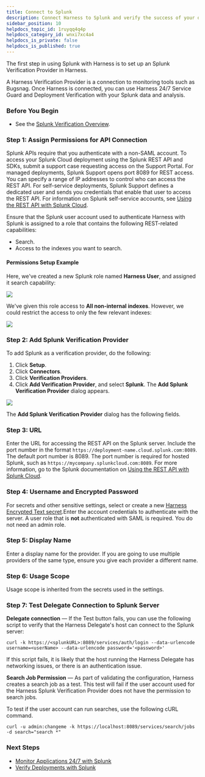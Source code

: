 ```yaml
---
title: Connect to Splunk
description: Connect Harness to Splunk and verify the success of your deployments and live microservices.
sidebar_position: 10
helpdocs_topic_id: 1ruyqq4q4p
helpdocs_category_id: wnxi7xc4a4
helpdocs_is_private: false
helpdocs_is_published: true
---
```


The first step in using Splunk with Harness is to set up an Splunk Verification Provider in Harness.

A Harness Verification Provider is a connection to monitoring tools such as Bugsnag. Once Harness is connected, you can use Harness 24/7 Service Guard and Deployment Verification with your Splunk data and analysis.

### Before You Begin

* See the [Splunk Verification Overview](../continuous-verification-overview/concepts-cv/splunk-verification-overview.md).

### Step 1: Assign Permissions for API Connection

Splunk APIs require that you authenticate with a non-SAML account. To access your Splunk Cloud deployment using the Splunk REST API and SDKs, submit a support case requesting access on the Support Portal. For managed deployments, Splunk Support opens port 8089 for REST access. You can specify a range of IP addresses to control who can access the REST API. For self-service deployments, Splunk Support defines a dedicated user and sends you credentials that enable that user to access the REST API. For information on Splunk self-service accounts, see [Using the REST API with Splunk Cloud](http://docs.splunk.com/Documentation/Splunk/7.2.0/RESTTUT/RESTandCloud).

Ensure that the Splunk user account used to authenticate Harness with Splunk is assigned to a role that contains the following REST-related capabilities:

* Search.
* Access to the indexes you want to search.

#### Permissions Setup Example

Here, we've created a new Splunk role named **Harness User**, and assigned it search capability:

![](./static/1-splunk-connection-setup-04.png)

We've given this role access to **All non-internal indexes**. However, we could restrict the access to only the few relevant indexes:

![](./static/1-splunk-connection-setup-05.png)

### Step 2: Add Splunk Verification Provider

To add Splunk as a verification provider, do the following:

1. Click **Setup**.
2. Click **Connectors**.
3. Click **Verification Providers**.
4. Click **Add Verification Provider**, and select **Splunk**. The **Add Splunk Verification Provider** dialog appears.

  ![](./static/1-splunk-connection-setup-06.png)
  
  The **Add Splunk Verification Provider** dialog has the following fields.

### Step 3: URL

Enter the URL for accessing the REST API on the Splunk server. Include the port number in the format `https://deployment-name.cloud.splunk.com:8089`. The default port number is 8089. The port number is required for hosted Splunk, such as `https://mycompany.splunkcloud.com:8089`. For more information, go to the Splunk documentation on [Using the REST API with Splunk Cloud](http://docs.splunk.com/Documentation/Splunk/7.1.3/RESTTUT/RESTandCloud).

### Step 4: Username and Encrypted Password

For secrets and other sensitive settings, select or create a new [Harness Encrypted Text secret](../../../firstgen-platform/security/secrets-management/use-encrypted-text-secrets.md).Enter the account credentials to authenticate with the server. A user role that is **not** authenticated with SAML is required. You do not need an admin role.

### Step 5: Display Name

Enter a display name for the provider. If you are going to use multiple providers of the same type, ensure you give each provider a different name.

### Step 6: Usage Scope

Usage scope is inherited from the secrets used in the settings.

### Step 7: Test Delegate Connection to Splunk Server

**Delegate connection** — If the Test button fails, you can use the following script to verify that the Harness Delegate's host can connect to the Splunk server:


```
curl -k https://<splunkURL>:8089/services/auth/login --data-urlencode username=<userName> --data-urlencode password='<password>'
```
If this script fails, it is likely that the host running the Harness Delegate has networking issues, or there is an authentication issue.

**Search Job Permission** — As part of validating the configuration, Harness creates a search job as a test. This test will fail if the user account used for the Harness Splunk Verification Provider does not have the permission to search jobs.

To test if the user account can run searches, use the following cURL command.


```
curl -u admin:changeme -k https://localhost:8089/services/search/jobs -d search="search *"
```
### Next Steps

* [Monitor Applications 24/7 with Splunk](2-24-7-service-guard-for-splunk.md)
* [Verify Deployments with Splunk](3-verify-deployments-with-splunk.md)


